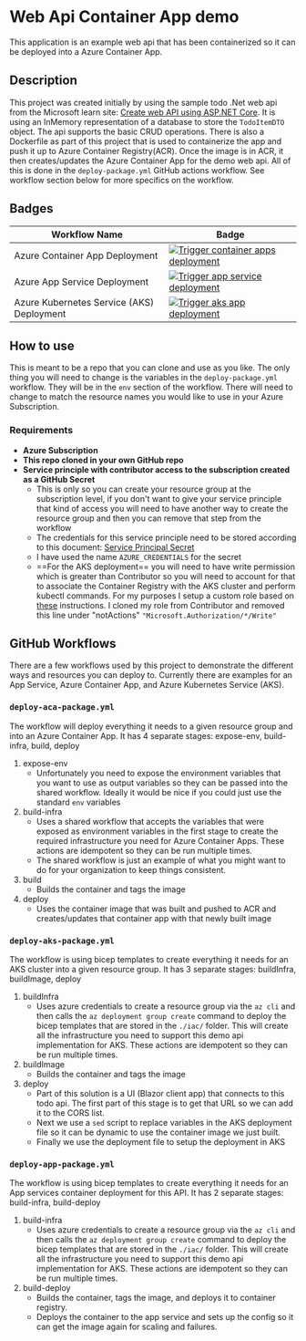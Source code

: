 

# Web Api Container App demo

This application is an example web api that has been containerized so it can be deployed into a Azure Container App.

## Description

This project was created initially by using the sample todo .Net web api from the Microsoft learn site:  [Create web API using ASP.NET Core](https://learn.microsoft.com/en-us/aspnet/core/tutorials/first-web-api?view=aspnetcore-6.0&tabs=visual-studio-code).  It is using an InMemory representation of a database to store the `TodoItemDTO` object.  The api supports the basic CRUD operations.  There is also a Dockerfile as part of this project that is used to containerize the app and push it up to Azure Container Registry(ACR).  Once the image is in ACR, it then creates/updates the Azure Container App for the demo web api.  All of this is done in the `deploy-package.yml` GitHub actions workflow.  See workflow section below for more specifics on the workflow.

## Badges

| Workflow Name     | Badge |
| ----------- | ----------- |
| Azure Container App Deployment | [![Trigger container apps deployment](https://github.com/anotherRedbeard/web-api-demo-container/actions/workflows/deploy-aca-package.yml/badge.svg?branch=main)](https://github.com/anotherRedbeard/web-api-demo-container/actions/workflows/deploy-aca-package.yml) |
| Azure App Service Deployment | [![Trigger app service deployment](https://github.com/anotherRedbeard/web-api-demo-container/actions/workflows/deploy-app-service.yml/badge.svg)](https://github.com/anotherRedbeard/web-api-demo-container/actions/workflows/deploy-app-service.yml) |
| Azure Kubernetes Service (AKS) Deployment   | [![Trigger aks app deployment](https://github.com/anotherRedbeard/web-api-demo-container/actions/workflows/deploy-aks-package.yaml/badge.svg)](https://github.com/anotherRedbeard/web-api-demo-container/actions/workflows/deploy-aks-package.yaml)        |

## How to use

This is meant to be a repo that you can clone and use as you like.  The only thing you will need to change is the variables in the `deploy-package.yml` workflow.  They will be in the `env` section of the workflow.  There will need to change to match the resource names you would like to use in your Azure Subscription.

### Requirements

- **Azure Subscription**
- **This repo cloned in your own GitHub repo**
- **Service principle with contributor access to the subscription created as a GitHub Secret**
  - This is only so you can create your resource group at the subscription level, if you don't want to give your service principle that kind of access you will need to have another way to create the resource group and then you can remove that step from the workflow
  - The credentials for this service principle need to be stored according to this document:  [Service Principal Secret](https://learn.microsoft.com/en-us/azure/developer/github/connect-from-azure?tabs=azure-portal%2Clinux#use-the-azure-login-action-with-a-service-principal-secret)
  - I have used the name `AZURE_CREDENTIALS` for the secret
  - ==For the AKS deployment== you will need to have write permission which is greater than Contributor so you will need to account for that to associate the Container Registry with the AKS cluster and perform kubectl commands.  For my purposes I setup a custom role based on [these](https://learn.microsoft.com/en-us/azure/role-based-access-control/custom-roles-portal) instructions.  I cloned my role from Contributor and removed this line under "notActions" `"Microsoft.Authorization/*/Write"`

## GitHub Workflows

There are a few workflows used by this project to demonstrate the different ways and resources you can deploy to.  Currently there are examples for an App Service, Azure Container App, and Azure Kubernetes Service (AKS).

### `deploy-aca-package.yml`

The workflow will deploy everything it needs to a given resource group and into an Azure Container App.  It has 4 separate stages: expose-env, build-infra, build, deploy

1. expose-env
    - Unfortunately you need to expose the environment variables that you want to use as output variables so they can be passed into the shared workflow. Ideally it would be nice if you could just use the standard `env` variables
2. build-infra
    - Uses a shared workflow that accepts the variables that were exposed as environment variables in the first stage to create the required infrastructure you need for Azure Container Apps.  These actions are idempotent so they can be run multiple times.
    - The shared workflow is just an example of what you might want to do for your organization to keep things consistent.
3. build
    - Builds the container and tags the image
4. deploy
    - Uses the container image that was built and pushed to ACR and creates/updates that container app with that newly built image

### `deploy-aks-package.yml`

The workflow is using bicep templates to create everything it needs for an AKS cluster into a given resource group.  It has 3 separate stages: buildInfra, buildImage, deploy

1. buildInfra
    - Uses azure credentials to create a resource group via the `az cli` and then calls the `az deployment group create` command to deploy the bicep templates that are stored in the `./iac/` folder.  This will create all the infrastructure you need to support this demo api implementation for AKS.  These actions are idempotent so they can be run multiple times.
2. buildImage
    - Builds the container and tags the image
3. deploy
    - Part of this solution is a UI (Blazor client app) that connects to this todo api. The first part of this stage is to get that URL so we can add it to the CORS list.
    - Next we use a `sed` script to replace variables in the AKS deployment file so it can be dynamic to use the container image we just built.
    - Finally we use the deployment file to setup the deployment in AKS

### `deploy-app-package.yml`

The workflow is using bicep templates to create everything it needs for an App services container deployment for this API. It has 2 separate stages: build-infra, build-deploy

1. build-infra
    - Uses azure credentials to create a resource group via the `az cli` and then calls the `az deployment group create` command to deploy the bicep templates that are stored in the `./iac/` folder.  This will create all the infrastructure you need to support this demo api implementation for AKS.  These actions are idempotent so they can be run multiple times.
2. build-deploy
    - Builds the container, tags the image, and deploys it to container registry.
    - Deploys the container to the app service and sets up the config so it can get the image again for scaling and failures.
